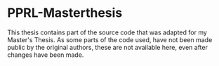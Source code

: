 # PPRL-Masterthesis
This thesis contains part of the source code that was adapted for my Master's Thesis. 
As some parts of the code used, have not been made public by the original authors, these are not available here, even after changes have been made. 
